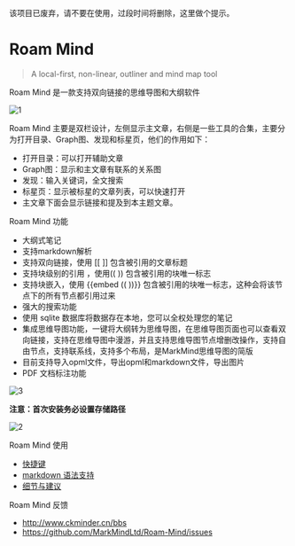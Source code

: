 该项目已废弃，请不要在使用，过段时间将删除，这里做个提示。


# Roam Mind

> A local-first, non-linear, outliner and mind map tool

Roam Mind 是一款支持双向链接的思维导图和大纲软件

![1](https://user-images.githubusercontent.com/18719494/117800219-7d72c480-b285-11eb-8b9e-32b94a729c22.png)


Roam Mind 主要是双栏设计，左侧显示主文章，右侧是一些工具的合集，主要分为打开目录、Graph图、发现和标星页，他们的作用如下：

- 打开目录：可以打开辅助文章
- Graph图：显示和主文章有联系的关系图
- 发现：输入关键词，全文搜索
- 标星页：显示被标星的文章列表，可以快速打开
- 主文章下面会显示链接和提及到本主题文章。

Roam Mind 功能

- 大纲式笔记
- 支持markdown解析
- 支持双向链接，使用 [[   ]] 包含被引用的文章标题
- 支持块级别的引用 ，使用((  )) 包含被引用的块唯一标志
- 支持块嵌入，使用 {{embed ((  ))}} 包含被引用的块唯一标志，这种会将该节点下的所有节点都引用过来
- 强大的搜索功能
- 使用 sqlite 数据库将数据存在本地，您可以全权处理您的笔记
- 集成思维导图功能，一键将大纲转为思维导图，在思维导图页面也可以查看双向链接，支持在思维导图中漫游，并且支持思维导图节点增删改操作，支持自由节点，支持联系线，支持多个布局，是MarkMind思维导图的简版
- 目前支持导入opml文件，导出opml和markdown文件，导出图片
- PDF 文档标注功能

![3](https://user-images.githubusercontent.com/18719494/119229212-71221d80-bb49-11eb-842a-bc2888114692.png)

**注意：首次安装务必设置存储路径**

![2](https://user-images.githubusercontent.com/18719494/117800394-adba6300-b285-11eb-9480-78f2d58700b4.png)

Roam Mind 使用
- [快捷键](https://github.com/MarkMindLtd/Roam-Mind/blob/main/%E5%BF%AB%E6%8D%B7%E9%94%AE.md) 
- [markdown 语法支持](https://github.com/MarkMindLtd/Roam-Mind/blob/main/markdown%20%E8%AF%AD%E6%B3%95.md) 
- [细节与建议](https://github.com/MarkMindLtd/Roam-Mind/blob/main/%E7%BB%86%E8%8A%82%E4%B8%8E%E5%BB%BA%E8%AE%AE.md) 

Roam Mind 反馈

- http://www.ckminder.cn/bbs
- https://github.com/MarkMindLtd/Roam-Mind/issues


